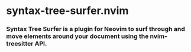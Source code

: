 # syntax-tree-surfer.nvim

### Syntax Tree Surfer is a plugin for Neovim to surf through and move elements around your document using the nvim-treesitter API.

